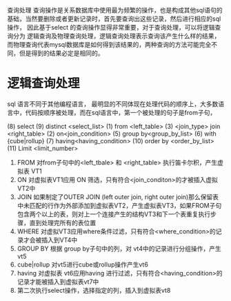 查询处理
查询操作是关系数据库中使用最为频繁的操作，也是构成其他sql语句的基础，当然要删除或者更新记录时，首先要查询出这些记录，然后进行相应的sql操作，
因此基于select 的查询操作显得非常重要，对于查询处理，可以将逻辑查询分为
逻辑查询及物理查询处理，逻辑查询处理表示查询该产生什么样的结果，而物理查询代表mysql数据库是如何得到该结果的，两种查询的方法可能完全不同，但是得到的结果必定是相同的。

# 逻辑查询处理
sql 语言不同于其他编程语言， 最明显的不同体现在处理代码的顺序上，大多数语言中，代码按顺序被处理，而在sql语言中，第一个被处理的句子是from子句，

(8) select (9) distinct <select_list> 
(1) from <left_table>
(3) <join_type> join <right_table>
(2) on<join_condition>
(5) group by<group_by_list>
(6) with {cube|rollup}
(7) having<having_condition>
(10) order by <order_by_list>
(11) Limit <limit_number>

1. FROM 对from子句中的<left_tbale> 和 <right_table> 执行笛卡尔积，产生虚拟表 VT1
2. ON 对虚拟表VT1应用 ON 筛选，只有符合<join_conditon>的才被插入虚拟VT2中
3. JOIN 如果制定了OUTER JOIN (left outer join, right outer join)那么保留表中未匹配的行作为外部添加到虚拟表VT2，产生虚拟表VT3，如果FROM子句包含两个以上的表，则对上一个连接产生的结构VT3和下一个表重复执行步骤，直到处理完所有的表位置
4. WHERE 对虚拟VT3应用where条件过滤，只有符合<where_condition>的记录才会被插入到VT4中
5. GROUP BY 根据 group by子句中的列，对 vt4中的记录进行分组操作，产生vt5
6. cube|rollup 对vt5进行cube或rollup操作产生vt6
7. having 对虚拟表 vt6应用having 进行过滤，只有符合<having_condition>的记录才能被插入到虚拟表vt7中
8. 第二次执行select操作，选择指定的列，插入到虚拟表vt8
